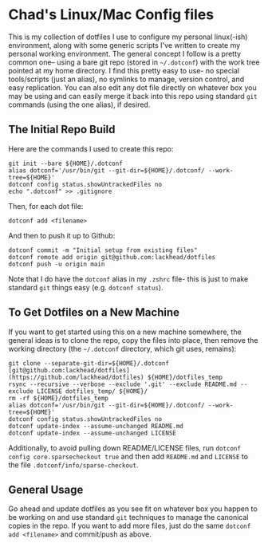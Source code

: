 # Chad's Linux/Mac Config files

This is my collection of dotfiles I use to configure my personal linux(-ish) environment, along with some generic scripts I've written to create my personal working environment. The general concept I follow is a pretty common one– using a bare git repo (stored in `~/.dotconf`) with the work tree pointed at my home directory. I find this pretty easy to use- no special tools/scripts (just an alias), no symlinks to manage, version control, and easy replication. You can also edit any dot file directly on whatever box you may be using and can easily merge it back into this repo using standard `git` commands (using the one alias), if desired. 

## The Initial Repo Build
Here are the commands I used to create this repo: 
```
git init --bare ${HOME}/.dotconf
alias dotconf='/usr/bin/git --git-dir=${HOME}/.dotconf/ --work-tree=${HOME}'
dotconf config status.showUntrackedFiles no
echo ".dotconf" >> .gitignore
```
Then, for each dot file: 
```
dotconf add <filename>
```
And then to push it up to Github:
```
dotconf commit -m "Initial setup from existing files"
dotconf remote add origin git@github.com:lackhead/dotfiles
dotconf push -u origin main
```
Note that I do have the `dotconf` alias in my `.zshrc` file- this is just to make standard `git` things easy (e.g. `dotconf status`).


## To Get Dotfiles on a New Machine
If you want to get started using this on a new machine somewhere, the general ideas is to clone the repo, copy the files into place, then remove the working directory (the `~/.dotconf` directory, which git uses, remains): 
```
git clone --separate-git-dir=${HOME}/.dotconf [git@github.com:lackhead/dotfiles](https://github.com/lackhead/dotfiles) ${HOME}/dotfiles_temp
rsync --recursive --verbose --exclude '.git' --exclude README.md --exclude LICENSE dotfiles_temp/ ${HOME}/
rm -rf ${HOME}/dotfiles_temp
alias dotconf='/usr/bin/git --git-dir=${HOME}/.dotconf/ --work-tree=${HOME}'
dotconf config status.showUntrackedFiles no
dotconf update-index --assume-unchanged README.md
dotconf update-index --assume-unchanged LICENSE
```
Additionally, to avoid pulling down README/LICENSE files, run `dotconf config core.sparsecheckout true` and then add `README.md` and `LICENSE` to the file `.dotconf/info/sparse-checkout`.

## General Usage
Go ahead and update dotfiles as you see fit on whatever box you happen to be working on and use standard `git` techniques to manage the canonical copies in the repo. If you want to add more files, just do the same `dotconf add <filename>` and commit/push as above. 
